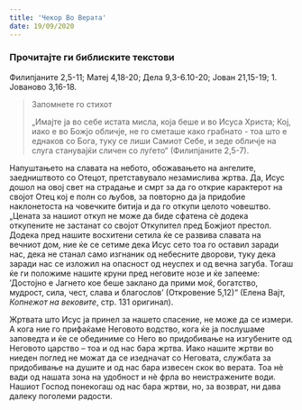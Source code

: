 ```yaml
---
title: 'Чекор Во Верата'
date: 19/09/2020
---
```


### Прочитајте ги библиските текстови
Филипјаните 2,5-11; Матеј 4,18-20; Дела 9,3-6.10-20; Јован 21,15-19; 1. Јованово 3,16-18.

> <p>Запомнете го стихот</p>
> „Имајте ја во себе истата мисла, која беше и во Исуса Христа; Кој, иако е во Божјо обличје, не го сметаше како грабнато - тоа што е еднаков со Бога, туку се лиши Самиот Себе, и зеде обличје на слуга станувајќи сличен со луѓето“ (Филипјаните 2,5-7).

Напуштањето на славата на небото, обожавањето на ангелите, заедништвото со Отецот, претставувало незамислива жртва. Да, Исус дошол на овој свет на страдање и смрт за да го открие карактерот на својот Отец кој е полн со љубов, за повторно да ја придобие наклонетоста на човечките битија и да го откупи целото човештво. „Цената за нашиот откуп не може да биде сфатена сè додека откупените не застанат со својот Откупител пред Божјиот престол. Додека пред нашите восхитени сетила ќе се развива славата на вечниот дом, ние ќе се сетиме дека Исус сето тоа го оставил заради нас, дека не станал само изгнаник од небесните дворови, туку дека заради нас се изложил на опасност од неуспех и од вечна загуба. Тогаш ќе ги положиме нашите круни пред неговите нозе и ќе запееме: ’Достојно е Јагнето кое беше заклано да прими моќ, богатство, мудрост, сила, чест, слава и благослов’ (Откровение 5,12)“ (Елена Вајт, *Копнежот на вековите*, стр. 131 оригинал).

Жртвата што Исус ја принел за нашето спасение, не може да се измери. А кога ние го прифаќаме Неговото водство, кога ќе ја послушаме заповедта и ќе се обединиме со Него во придобивање на изгубените од Неговото царство – тоа и од нас бара жртва. Иако нашите жртви во ниеден поглед не можат да се изедначат со Неговата, службата за придобивање на душите и од нас бара извесен скок во верата. Тоа нѐ вади од нашата зона на удобност и нѐ фрла во неистражените води. Нашиот Господ понекогаш од нас бара жртви, но, за возврат, ни дава далеку поголеми радости.